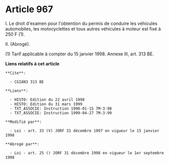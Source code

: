 # Article 967

I. Le droit d'examen pour l'obtention du permis de conduire les véhicules automobiles, les motocyclettes et tous autres
véhicules à moteur est fixé à 250 F (1).

II. (Abrogé).

(1) Tarif applicable à compter du 15 janvier 1998. Annexe III, art. 313 BE.

**Liens relatifs à cet article**

	**Cite**:

	  - CGIAN3 313 BE

	**Liens**:

	  - HISTO: Edition du 22 avril 1998
	  - HISTO: Edition du 31 mars 1999
	  - TXT_ASSOCIE: Instruction 1998-01-15 7M-3-98
	  - TXT_ASSOCIE: Instruction 1999-04-27 7M-3-99

	**Modifié par**:

	  - Loi - art. 33 (V) JORF 31 décembre 1997 en vigueur le 15 janvier 1998

	**Abrogé par**:

	  - Loi - art. 25 () JORF 31 décembre 1998 en vigueur le 1er septembre 1998
